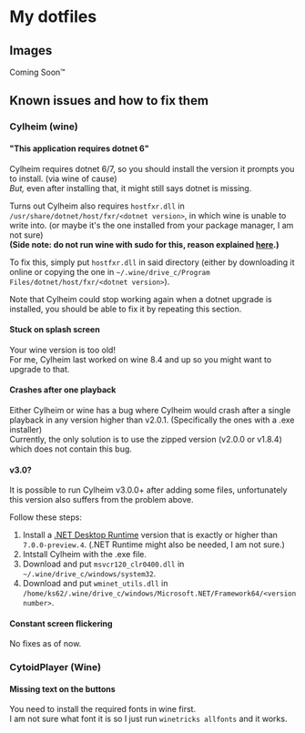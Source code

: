 # My dotfiles

## Images
Coming Soon™

## Known issues and how to fix them

### Cylheim (wine)

#### "This application requires dotnet 6"
Cylheim requires dotnet 6/7, so you should install the version it prompts you to install. (via wine of cause)\
*But,* even after installing that, it might still says dotnet is missing.

Turns out Cylheim also requires `hostfxr.dll` in `/usr/share/dotnet/host/fxr/<dotnet version>`, in which wine is unable to write into. (or maybe it's the one installed from your package manager, I am not sure)\
**(Side note: do not run wine with sudo for this, reason explained [here](https://wiki.winehq.org/FAQ#Should_I_run_Wine_as_root.3F).)** 

To fix this, simply put `hostfxr.dll` in said directory (either by downloading it online or copying the one in `~/.wine/drive_c/Program Files/dotnet/host/fxr/<dotnet version>`).

Note that Cylheim could stop working again when a dotnet upgrade is installed, you should be able to fix it by repeating this section.

#### Stuck on splash screen
Your wine version is too old!\
For me, Cylheim last worked on wine 8.4 and up so you might want to upgrade to that.

#### Crashes after one playback
Either Cylheim or wine has a bug where Cylheim would crash after a single playback in any version higher than v2.0.1. (Specifically the ones with a .exe installer)\
Currently, the only solution is to use the zipped version (v2.0.0 or v1.8.4) which does not contain this bug.

#### v3.0?
It is possible to run Cylheim v3.0.0+ after adding some files, unfortunately this version also suffers from the problem above.

Follow these steps:
1. Install a [.NET Desktop Runtime](https://dotnet.microsoft.com/en-us/download/dotnet/7.0) version that is exactly or higher than `7.0.0-preview.4`. (.NET Runtime might also be needed, I am not sure.)
2. Intstall Cylheim with the .exe file.
3. Download and put `msvcr120_clr0400.dll` in `~/.wine/drive_c/windows/system32`.
4. Download and put `wminet_utils.dll` in `/home/ks62/.wine/drive_c/windows/Microsoft.NET/Framework64/<version number>`.

#### Constant screen flickering
No fixes as of now.

### CytoidPlayer (Wine)

#### Missing text on the buttons
You need to install the required fonts in wine first.\
I am not sure what font it is so I just run `winetricks allfonts` and it works.
